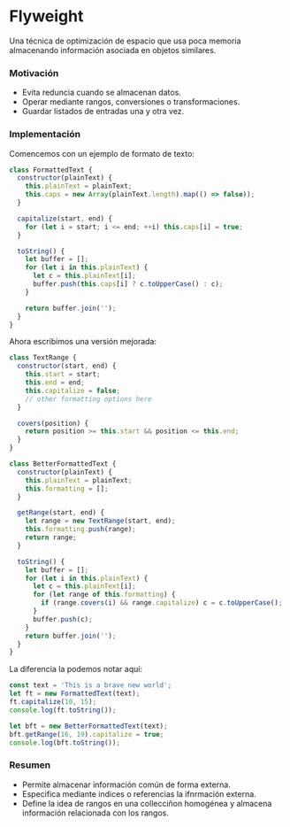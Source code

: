 # Flyweight

Una técnica de optimización de espacio que usa poca memoria almacenando información asociada en objetos similares.

### Motivación

- Evita reduncia cuando se almacenan datos.
- Operar mediante rangos, conversiones o transformaciones.
- Guardar listados de entradas una y otra vez.

### Implementación

Comencemos con un ejemplo de formato de texto:

```javascript
class FormattedText {
  constructor(plainText) {
    this.plainText = plainText;
    this.caps = new Array(plainText.length).map(() => false));
  }

  capitalize(start, end) {
    for (let i = start; i <= end; ++i) this.caps[i] = true;
  }

  toString() {
    let buffer = [];
    for (let i in this.plainText) {
      let c = this.plainText[i];
      buffer.push(this.caps[i] ? c.toUpperCase() : c);
    }

    return buffer.join('');
  }
}
```

Ahora escribimos una versión mejorada:

```javascript
class TextRange {
  constructor(start, end) {
    this.start = start;
    this.end = end;
    this.capitalize = false;
    // other formatting options here
  }

  covers(position) {
    return position >= this.start && position <= this.end;
  }
}

class BetterFormattedText {
  constructor(plainText) {
    this.plainText = plainText;
    this.formatting = [];
  }

  getRange(start, end) {
    let range = new TextRange(start, end);
    this.formatting.push(range);
    return range;
  }

  toString() {
    let buffer = [];
    for (let i in this.plainText) {
      let c = this.plainText[i];
      for (let range of this.formatting) {
        if (range.covers(i) && range.capitalize) c = c.toUpperCase();
      }
      buffer.push(c);
    }
    return buffer.join('');
  }
}
```

La diferencia la podemos notar aquí:

```javascript
const text = 'This is a brave new world';
let ft = new FormattedText(text);
ft.capitalize(10, 15);
console.log(ft.toString());

let bft = new BetterFormattedText(text);
bft.getRange(16, 19).capitalize = true;
console.log(bft.toString());
```

### Resumen

- Permite almacenar información común de forma externa.
- Especifica mediante indices o referencias la ifnrmación externa.
- Define la idea de rangos en una collecciñon homogénea y almacena información relacionada con los rangos.
